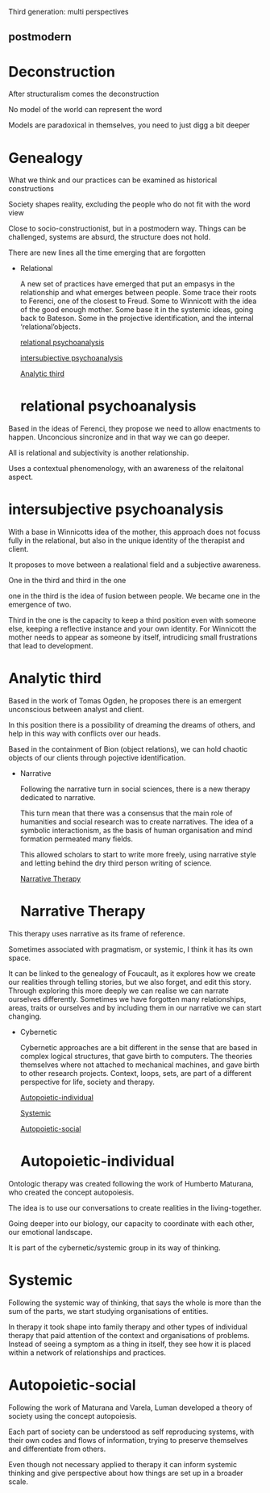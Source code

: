 Third generation: multi perspectives 

## postmodern

# Deconstruction

After structuralism comes the deconstruction 

No model of the world can represent the word 

Models are paradoxical in themselves, you need to just digg a bit deeper

# Genealogy

What we think and our practices can be examined as historical constructions

Society shapes reality, excluding the people who do not fit with the word view

Close to socio-constructionist, but in a postmodern way. Things can be challenged, systems are absurd, the structure does not hold. 

There are new lines all the time emerging that are forgotten


- Relational
    
    A new set of practices have emerged that put an empasys in the relationship and what emerges between people. Some trace their roots to Ferenci, one of the closest to Freud. Some to Winnicott with the idea of the good enough mother. Some base it in the systemic ideas, going back to Bateson. Some in the projective identification, and the internal ‘relational’objects. 
    
    [relational psychoanalysis](https://www.notion.so/relational-psychoanalysis-77251119ea1d4828ba5292658e72c9ec?pvs=21)
    
    [intersubjective psychoanalysis](https://www.notion.so/intersubjective-psychoanalysis-97a705a544ab4926ae5575aecde7232f?pvs=21)
    
    [Analytic third](https://www.notion.so/Analytic-third-f596cf36b9ef49528e7c0e1ccd79494a?pvs=21)

    # relational psychoanalysis

Based in the ideas of Ferenci, they propose we need to allow enactments to happen. Unconcious sincronize and in that way we can go deeper. 

All is relational and subjectivity is another relationship.

Uses a contextual phenomenology, with an awareness of the relaitonal aspect.

# intersubjective psychoanalysis

With a base in Winnicotts idea of the mother, this approach does not focuss fully in the relational, but also in the unique identity of the therapist and client. 

It proposes to move between a realational field and a subjective awareness. 

One in the third and third in the one

one in the third is the idea of fusion between people. We became one in the emergence of two.

Third in the one is the capacity to keep a third position even with someone else, keeping a reflective instance and your own identity. For Winnicott the mother needs to appear as someone by itself, intrudicing small frustrations that lead to development.


# Analytic third

Based in the work of Tomas Ogden, he proposes there is an emergent unconscious between analyst and client. 

In this position there is a possibility of dreaming the dreams of others, and help in this way with conflicts over our heads.

Based in the containment of Bion (object relations), we can hold chaotic objects of our clients through pojective identification.


- Narrative
    
    Following the narrative turn in social sciences, there is a new therapy dedicated to narrative. 
    
    This turn mean that there was a consensus that the main role of humanities and social research was to create narratives. The idea of a symbolic interactionism, as the basis of human organisation and mind formation permeated many fields. 
    
    This allowed scholars to start to write more freely, using narrative style and letting behind the dry third person writing of science.
    
    [Narrative Therapy](https://www.notion.so/Narrative-Therapy-d2cedfedab35401a910e6c11bdb0f8a1?pvs=21)

    # Narrative Therapy

This therapy uses narrative as its frame of reference. 

Sometimes associated with pragmatism, or systemic, I think it has its own space. 

It can be linked to the genealogy of Foucault, as it explores how we create our realities through telling stories, but we also forget, and edit this story. Through exploring this more deeply we can realise we can narrate ourselves differently. Sometimes we have forgotten many relationships, areas, traits or ourselves and by including them in our narrative we can start changing.


- Cybernetic
    
    Cybernetic approaches are a bit different in the sense that are based in complex logical structures, that gave birth to computers. The theories themselves where not attached to mechanical machines, and gave birth to other research projects. Context, loops, sets, are part of a different perspective for life, society and therapy.
    
    [Autopoietic-individual](https://www.notion.so/Autopoietic-individual-1caba487f35e48c3bbc97a5e4b0f4bd2?pvs=21)
    
    [Systemic ](https://www.notion.so/Systemic-a9b01aa3147f4be7a4c171b580825625?pvs=21)
    
    [Autopoietic-social ](https://www.notion.so/Autopoietic-social-5c29464735af462fa801461171ff4ef7?pvs=21)

    # Autopoietic-individual

Ontologic therapy was created following the work of Humberto Maturana, who created the concept autopoiesis.

The idea is to use our conversations to create realities in the living-together.

Going deeper into our biology, our capacity to coordinate with each other, our emotional landscape.

It is part of the cybernetic/systemic group in its way of thinking.

# Systemic

Following the systemic way of thinking, that says the whole is more than the sum of the parts, we start studying organisations of entities. 

In therapy it took shape into family therapy and other types of individual therapy that paid attention of the context and organisations of problems. Instead of seeing a symptom as a thing in itself, they see how it is placed within a network of relationships and practices.

# Autopoietic-social

Following the work of Maturana and Varela, Luman developed a theory of society using the concept autopoiesis. 

Each part of society can be understood as self reproducing systems, with their own codes and flows of information, trying to preserve themselves and differentiate from others.

Even though not necessary applied to therapy it can inform systemic thinking and give perspective about how things are set up in a broader scale.